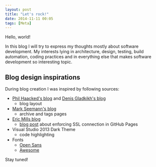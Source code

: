 ```yaml
---
layout: post
title: "Let's rock!"
date: 2014-11-11 00:05
tags: [Meta]
---
```


Hello, world!

In this blog I will try to express my thoughts mostly about software development. My interests lying in architecture, design, testing, build automation, coding practices and in everything else that makes software development so interesting topic.

Blog design inspirations
-------------------
During blog creation I was inspired by following sources:

- [Phil Haacked's blog](http://haacked.com) and [Denis Gladkikh's blog](http://outcoldman.com)
  - blog layout
- [Mark Seemann's blog](http://blog.ploeh.dk)
  - archive and tags pages
- [Eric Mills blog](https://konklone.com)
  - [blog post](https://konklone.com/post/github-pages-now-supports-https-so-use-it) about enforcing SSL connection in GitHub Pages
- Visual Studio 2013 Dark Theme
  - code highlighting
- Fonts
  - [Open Sans](https://www.google.com/fonts/specimen/Open+Sans)
  - [Awesome](http://fortawesome.github.io/Font-Awesome/icons)

Stay tuned!